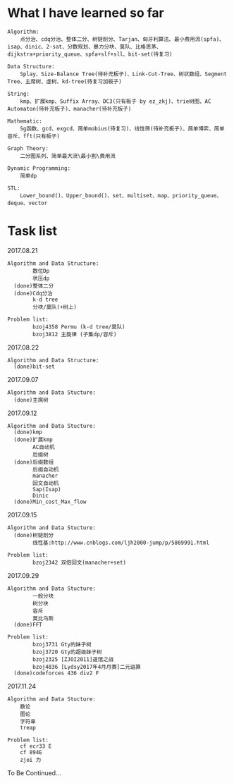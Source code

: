 ﻿# What I have learned so far 
    Algorithm:
        点分治、cdq分治、整体二分、树链剖分、Tarjan、匈牙利算法、最小费用流(spfa)、isap、dinic、2-sat、分数规划、暴力分块、莫队、比格思茅、dijkstra+priority_queue、spfa+slf+sll、bit-set(待复习)
        
    Data Structure:
        Splay、Size-Balance Tree(待补充板子)、Link-Cut-Tree、树状数组、Segment Tree、主席树、虚树、kd-tree(待复习加板子)
        
    String:
        kmp、扩展kmp、Suffix Array、DC3(只有板子 by ez_zkj)、trie树图、AC Automaton(待补充板子)、manacher(待补充板子)
        
    Mathematic:
        Sg函数、gcd、exgcd、简单mobius(待复习)、线性筛(待补充板子)、简单博弈、简单容斥、fft(只有板子)

    Graph Theory:
        二分图系列、简单最大流\最小割\费用流
    
    Dynamic Programming:
        简单dp
     
    STL:
        Lower_bound()、Upper_bound()、set、multiset、map、priority_queue、deque、vector

# Task list 

  2017.08.21
  
    Algorithm and Data Structure:
            数位Dp
            状压dp
      (done)整体二分
      (done)Cdq分治
            k-d tree
            分块/莫队(+树上)
            
    Problem list:
            bzoj4358 Permu (k-d tree/莫队)
            bzoj3812 主旋律 (子集dp/容斥)
  
  2017.08.22
  
    Algorithm and Data Structure:
      (done)bit-set
            
  2017.09.07
  
    Algorithm and Data Stucture:
      (done)主席树
      
  2017.09.12
  
    Algorithm and Data Stucture:
      (done)kmp
      (done)扩展kmp
            AC自动机
            后缀树
      (done)后缀数组
            后缀自动机
            manacher
            回文自动机
            Sap(Isap)
            Dinic
      (done)Min_cost_Max_flow
      
  2017.09.15
  
    Algorithm and Data Stucture:
      (done)树链剖分
            线性基:http://www.cnblogs.com/ljh2000-jump/p/5869991.html
            
    Problem list:
            bzoj2342 双倍回文(manacher+set)

  2017.09.29
  
    Algorithm and Data Stucture:
            一般分块
            树分块
            容斥
            莫比乌斯
      (done)FFT
            
    Problem list:
            bzoj3731 Gty的妹子树
            bzoj3720 Gty的超级妹子树
            bzoj2325 [ZJOI2011]道馆之战
            bzoj4836 [Lydsy2017年4月月赛]二元运算
      (done)codeforces 436 div2 F

  2017.11.24
	
    Algorithm and Data Stucture:
	    数论
	    图论
	    字符串
	    treap

    Problem list:
	    cf ecr33 E
	    cf 894E
	    zjoi 力

To Be Continued...
